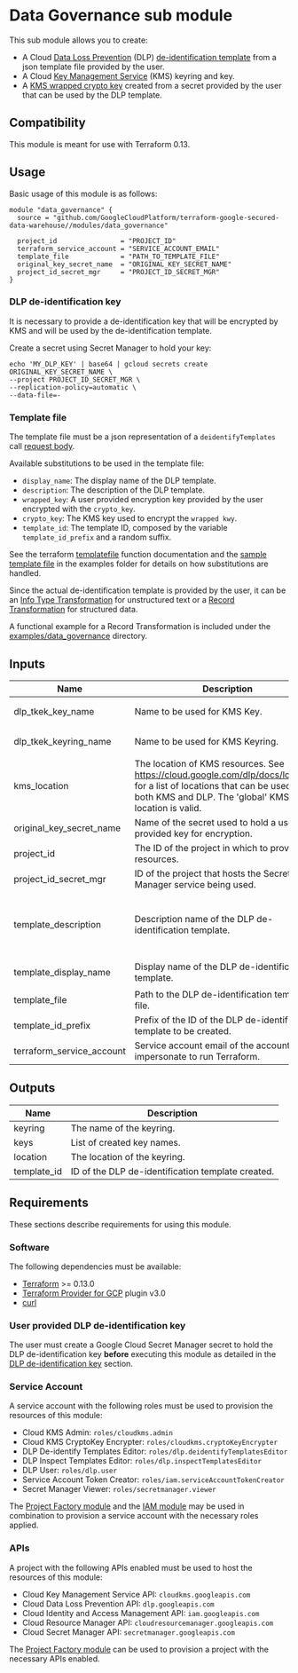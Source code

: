 # Data Governance sub module

This sub module allows you to create:

- A Cloud [Data Loss Prevention](https://cloud.google.com/dlp/docs) (DLP) [de-identification template](https://cloud.google.com/dlp/docs/deidentify-sensitive-data) from a json template file provided by the user.
- A Cloud [Key Management Service](https://cloud.google.com/kms/docs) (KMS) keyring and key.
- A [KMS wrapped crypto key](https://cloud.google.com/dlp/docs/transformations-reference#crypto) created from a secret provided by the user that can be used by the DLP template.

## Compatibility

This module is meant for use with Terraform 0.13.

## Usage

Basic usage of this module is as follows:

```hcl
module "data_governance" {
  source = "github.com/GoogleCloudPlatform/terraform-google-secured-data-warehouse//modules/data_governance"

  project_id                = "PROJECT_ID"
  terraform_service_account = "SERVICE_ACCOUNT_EMAIL"
  template_file             = "PATH_TO_TEMPLATE_FILE"
  original_key_secret_name  = "ORIGINAL_KEY_SECRET_NAME"
  project_id_secret_mgr     = "PROJECT_ID_SECRET_MGR"
}
```

### DLP de-identification key

It is necessary to provide a de-identification key that will be encrypted by KMS
and will be used by the de-identification template.

Create a secret using Secret Manager to hold your key:

```
echo 'MY_DLP_KEY' | base64 | gcloud secrets create ORIGINAL_KEY_SECRET_NAME \
--project PROJECT_ID_SECRET_MGR \
--replication-policy=automatic \
--data-file=-
```

### Template file

The template file must be a json representation of a `deidentifyTemplates` call [request body](https://cloud.google.com/dlp/docs/reference/rest/v2/projects.deidentifyTemplates/create#request-body).

Available substitutions to be used in the template file:

- `display_name`: The display name of the DLP template.
- `description`: The description of the DLP template.
- `wrapped_key`: A user provided encryption key provided by the user encrypted with the `crypto_key`.
- `crypto_key`: The KMS key used to encrypt the `wrapped kwy`.
- `template_id`: The template ID, composed by the variable `template_id_prefix` and a random suffix.

See the terraform [templatefile](https://www.terraform.io/docs/language/functions/templatefile.html) function documentation and
the [sample template file](../../examples/data_governance/deidentification.tmpl) in the examples folder for details on how substitutions are handled.

Since the actual de-identification template is provided by the user,
it can be an [Info Type Transformation](https://cloud.google.com/dlp/docs/reference/rest/v2/projects.deidentifyTemplates#DeidentifyTemplate.InfoTypeTransformations) for unstructured text
or a [Record Transformation](https://cloud.google.com/dlp/docs/reference/rest/v2/projects.deidentifyTemplates#DeidentifyTemplate.RecordTransformations) for structured data.

A functional example for a Record Transformation is included under the
[examples/data_governance](./examples/data_governance/) directory.

<!-- BEGINNING OF PRE-COMMIT-TERRAFORM DOCS HOOK -->
## Inputs

| Name | Description | Type | Default | Required |
|------|-------------|------|---------|:--------:|
| dlp\_tkek\_key\_name | Name to be used for KMS Key. | `string` | `"dlp-de-identification-crypto-key"` | no |
| dlp\_tkek\_keyring\_name | Name to be used for KMS Keyring. | `string` | `"dlp-de-identification-keyring"` | no |
| kms\_location | The location of KMS resources. See https://cloud.google.com/dlp/docs/locations for a list of locations that can be used for both KMS and DLP. The 'global' KMS location is valid. | `string` | n/a | yes |
| original\_key\_secret\_name | Name of the secret used to hold a user provided key for encryption. | `string` | n/a | yes |
| project\_id | The ID of the project in which to provision resources. | `string` | n/a | yes |
| project\_id\_secret\_mgr | ID of the project that hosts the Secret Manager service being used. | `string` | n/a | yes |
| template\_description | Description name of the DLP de-identification template. | `string` | `"De-identifies sensitive content defined in the template with a KMS Wrapped crypto Key."` | no |
| template\_display\_name | Display name of the DLP de-identification template. | `string` | `"KMS Wrapped crypto Key de-identification"` | no |
| template\_file | Path to the DLP de-identification template file. | `string` | n/a | yes |
| template\_id\_prefix | Prefix of the ID of the DLP de-identification template to be created. | `string` | `""` | no |
| terraform\_service\_account | Service account email of the account to impersonate to run Terraform. | `string` | n/a | yes |

## Outputs

| Name | Description |
|------|-------------|
| keyring | The name of the keyring. |
| keys | List of created key names. |
| location | The location of the keyring. |
| template\_id | ID of the DLP de-identification template created. |

<!-- END OF PRE-COMMIT-TERRAFORM DOCS HOOK -->

## Requirements

These sections describe requirements for using this module.

### Software

The following dependencies must be available:

- [Terraform](https://www.terraform.io/downloads.html) >= 0.13.0
- [Terraform Provider for GCP](https://github.com/terraform-providers/terraform-provider-google) plugin v3.0
- [curl](https://curl.haxx.se/)

### User provided DLP de-identification key

The user must create a Google Cloud Secret Manager secret to hold the DLP de-identification key
**before** executing this module as detailed in the [DLP de-identification key](#dlp-de-identification-key) section.

### Service Account

A service account with the following roles must be used to provision
the resources of this module:

- Cloud KMS Admin: `roles/cloudkms.admin`
- Cloud KMS CryptoKey Encrypter: `roles/cloudkms.cryptoKeyEncrypter`
- DLP De-identify Templates Editor: `roles/dlp.deidentifyTemplatesEditor`
- DLP Inspect Templates Editor: `roles/dlp.inspectTemplatesEditor`
- DLP User: `roles/dlp.user`
- Service Account Token Creator: `roles/iam.serviceAccountTokenCreator`
- Secret Manager Viewer: `roles/secretmanager.viewer`

The [Project Factory module](https://github.com/terraform-google-modules/terraform-google-project-factory) and the
[IAM module](https://github.com/terraform-google-modules/terraform-google-iam) may be used in combination to provision a
service account with the necessary roles applied.

### APIs

A project with the following APIs enabled must be used to host the
resources of this module:

- Cloud Key Management Service API: `cloudkms.googleapis.com`
- Cloud Data Loss Prevention API: `dlp.googleapis.com`
- Cloud Identity and Access Management API: `iam.googleapis.com`
- Cloud Resource Manager API: `cloudresourcemanager.googleapis.com`
- Cloud Secret Manager API: `secretmanager.googleapis.com`

The [Project Factory module](https://github.com/terraform-google-modules/terraform-google-project-factory) can be used to
provision a project with the necessary APIs enabled.
